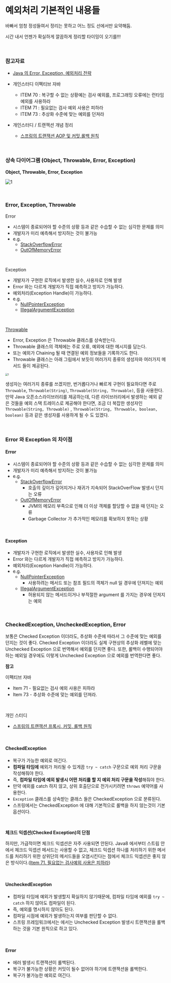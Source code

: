 # 예외처리 기본적인 내용들

바빠서 엄청 정성들여서 정리는 못하고 어느 정도 선에서만 요약해둠.

시간 내서 언젠가 확실하게 깔끔하게 정리할 타이밍이 오기를!!!

<br>

### 참고자료

- [Java 의 Error, Exception, 예외처리 전략](https://toneyparky.tistory.com/40)

- 개인스터디 이펙티브 자바
  - ITEM 70 : 복구할 수 없는 상황예는 검사 예외를, 프로그래밍 오류에는 런타임 예외를 사용하라
  - ITEM 71 : 필요없는 검사 예외 사용은 피하라
  - ITEM 73 : 추상화 수준에 맞는 예외를 던져라
- 개인스터디 / 트랜잭션 개념 정리
  - [스프링의 트랜잭션 AOP 및 커밋,롤백 원칙](https://github.com/gosgjung/study-querydsl-jpa/blob/main/%ED%8A%B8%EB%9E%9C%EC%9E%AD%EC%85%98%20%EA%B0%9C%EB%85%90%EC%A0%95%EB%A6%AC/%EC%8A%A4%ED%94%84%EB%A7%81%EC%9D%98%20%ED%8A%B8%EB%9E%9C%EC%9E%AD%EC%85%98%20AOP%20%EB%B0%8F%20%EC%BB%A4%EB%B0%8B%2C%EB%A1%A4%EB%B0%B1%20%EC%9B%90%EC%B9%99.md)

<br>

### 상속 다이어그램 (Object, Throwable, Error, Exception)

**Object, Throwable, Error, Exception**

![1](./img/2.png)

<br>



### Error, Exception, Throwable

Error

- 시스템이 종료되어야 할 수준의 상황 등과 같은 수습할 수 없는 심각한 문제를 의미
- 개발자가 미리 예측해서 방지하는 것이 불가능
- e.g. 
  - [StackOverflowError](https://docs.oracle.com/en/java/javase/14/docs/api/java.base/java/lang/StackOverflowError.html)
  - [OutOfMemoryError](https://docs.oracle.com/en/java/javase/14/docs/api/java.base/java/lang/StackOverflowError.html)

<br>



Exception

- 개발자가 구현한 로직에서 발생한 실수, 사용자로 인해 발생
- Error 와는 다르게 개발자가 직접 예측하고 방지가 가능하다.
- 예외처리(Exception Handle)이 가능하다.
- e.g.
  - [NullPointerException](https://docs.oracle.com/en/java/javase/14/docs/api/java.base/java/lang/NullPointerException.html)
  - [IllegalArgumentException](https://docs.oracle.com/en/java/javase/14/docs/api/java.base/java/lang/IllegalArgumentException.html)

<br>



[Throwable](https://docs.oracle.com/javase/7/docs/api/java/lang/Throwable.html)

- Error, Exception 은 Throwable 클래스를 상속받는다.
- Throwable 클래스의 객체에는 주로 오류, 예외에 대한 메시지를 담는다.
- 또는 예외가 Chaining 될 때 연결된 예외 정보들을 기록하기도 한다.
- Throwable 클래스는 아래 그림에서 보듯이 여러가지 종류의 생성자와 여러가지 메서드 들이 제공된다.

<img src="./img/3.png" alt="1" style="zoom:50%;" />



생성자는 여러가지 종류를 쓰겠지만, 번거롭다거나 빠르게 구현이 필요하다면 주로 `Throwable`, `Throwable(String)`, `Throwable(String, Throwable)`, 등을 사용한다. 만약 Java 오픈소스라이브러리를 제공하는데, 다른 라이브러리에서 발생하는 예외 같은 것들을 예외 스택 트레이스로 제공해야 한다면, 조금 더 복잡한 생성자인 `Throwable(String, Throwable)` , `Throwable(String, Throwable, boolean, boolean)` 등과 같은 생성자를 사용하게 될 수 도 있겠다.<br>

<br>



### Error 와 Exception 의 차이점

#### Error

- 시스템이 종료되어야 할 수준의 상황 등과 같은 수습할 수 없는 심각한 문제를 의미
- 개발자가 미리 예측해서 방지하는 것이 불가능
- e.g. 
  - [StackOverflowError](https://docs.oracle.com/en/java/javase/14/docs/api/java.base/java/lang/StackOverflowError.html)
    - 호출의 깊이가 깊어지거나 재귀가 지속되어 StackOverFlow 발생시 던지는 오류
  - [OutOfMemoryError](https://docs.oracle.com/en/java/javase/14/docs/api/java.base/java/lang/StackOverflowError.html)
    - JVM의 메모리 부족으로 인해 더 이상 객체를 할당할 수 없을 때 던지는 오류
    - Garbage Collector 가 추가적인 메모리를 확보하지 못하는 상황

<br>



#### Exception

- 개발자가 구현한 로직에서 발생한 실수, 사용자로 인해 발생
- Error 와는 다르게 개발자가 직접 예측하고 방지가 가능하다.
- 예외처리(Exception Handle)이 가능하다.
- e.g.
  - [NullPointerException](https://docs.oracle.com/en/java/javase/14/docs/api/java.base/java/lang/NullPointerException.html)
    - 사용하려는 메서드 또는 참조 필드의 객체가 null 일 경우에 던져지는 예외
  - [IllegalArgumentException](https://docs.oracle.com/en/java/javase/14/docs/api/java.base/java/lang/IllegalArgumentException.html)
    - 허용되지 않는 메서드이거나 부적절한 argument 를 가지는 경우에 던져지는 예외

<br>



### CheckedException, UncheckedException, Error

보통은 Checked Exception 이더라도, 추상화 수준에 따라서 그 수준에 맞는 예외를 던지는 것이 좋다. Checked Exception 이더라도 실제 구현상의 추상화 레벨에 맞는 Unchecked Exception 으로 번역해서 예외를 던지면 좋다. 또한, 롤백이 수행되어야 하는 예외일 경우에도 이렇게 Unchecked Exception 으로 예외를 번역한다면 좋다.<br>



**참고**

이펙티브 자바

- Item 71 - 필요없는 검사 예외 사용은 피하라
- Item 73 - 추상화 수준에 맞는 예외를 던져라.

<br>

개인 스터디

- [스프링의 트랜잭션 프록시, 커밋, 롤백 원칙](https://github.com/gosgjung/study-querydsl-jpa/blob/main/%ED%8A%B8%EB%9E%9C%EC%9E%AD%EC%85%98%20%EA%B0%9C%EB%85%90%EC%A0%95%EB%A6%AC/%EC%8A%A4%ED%94%84%EB%A7%81%EC%9D%98%20%ED%8A%B8%EB%9E%9C%EC%9E%AD%EC%85%98%20AOP%20%EB%B0%8F%20%EC%BB%A4%EB%B0%8B%2C%EB%A1%A4%EB%B0%B1%20%EC%9B%90%EC%B9%99.md)

<br>



#### CheckedException

- 복구가 가능한 예외로 여긴다.
- **컴파일 타임에** 예외가 처리될 수 있게끔 `try ~ catch` 구문으로 예외 처리 구문을 작성해줘야 한다.
- 즉, **컴파일 타임에 예외 발생시 어떤 처리를 할 지 예외 처리 구문을 작성**해줘야 한다.
- 만약 예외를 catch 하지 않고, 상위 호출단으로 전가시키려면 `throws` 예약어를 사용한다.
- `Exception` 클래스를 상속받는 클래스 들은 CheckedException 으로 분류된다.
- 스프링에서는 CheckedException 에 대해 기본적으로 롤백을 하지 않는것이 기본 옵션이다.

<br>

**체크드 익셉션(Checked Exception)의 단점**

하지만, 가급적이면 체크드 익셉션은 자주 사용되면 안된다. Java8 에서부터 스트림 안에서 체크드 익셉션 메서드는 사용할 수 없고, 체크드 익셉션 하나를 처리하기 위한 메서드를 처리하기 위한 상위단의 메서드들을 오염시킨다는 점에서 체크드 익셉션은 좋지 않은 방식이다.([Item 71. 필요없는 검사예외 사용은 피하라](https://github.com/gosgjung/study-effective-java-3rd/blob/master/ITEM-71-%ED%95%84%EC%9A%94%EC%97%86%EB%8A%94-%EA%B2%80%EC%82%AC-%EC%98%88%EC%99%B8-%EC%82%AC%EC%9A%A9%EC%9D%80-%ED%94%BC%ED%95%98%EB%9D%BC.md))

<br>



#### UncheckedException

- 컴파일 타임에 예외가 발생할지 확실하지 않기때문에, 컴파일 타임에 예외를 `try ~ catch` 하지 않아도 컴파일이 된다.
- 즉, 예외를 명시하지 않아도 된다.
- 컴파일 시점에 예외가 발생하는지 여부를 판단할 수 없다.
- 스프링 프레임워크에서는 에서는 Unchecked Exception 발생시 트랜잭션을 롤백 하는 것을 기본 원칙으로 하고 있다.

<br>



#### Error

- 에러 발생시 트랜잭션이 롤백된다.
- 복구가 불가능한 상황은 커밋이 될수 없어야 하기에 트랜잭션을 롤백한다.
- 복구가 불가능한 예외로 여긴다.

<br>



